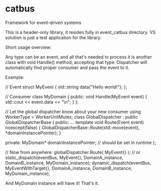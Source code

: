 # catbus
Framework for event-driven systems

This is a header-only library, it resides fully in event_catbus directory. VS solution is just a test application for the library.

Short usage overview:

Any type can be an event, and all that's needed to process it is another class with void Handle() method,
accepting that type. Dispatcher will automatically find proper consumer and pass the event to it.

Example:

// Event
struct MyEvent
{
  std::string data{"Hello world!"};
};

// Consumer
class MyDomain
{
public:
  void Handle(MyEvent event) { std::cout << event.data << "\n"; }
};

// Let the global dispatcher know about your new consumer
using WorkerType = WorkerUnitMutex;
class GlobalDispatcher : public GlobalDispatcherBase<WorkerType>
{
public:
  ...
  template<typename Event>
  void Route(Event event) noexcept(false)
  {
    GlobalDispatcherBase<WorkerType>::Route(std::move(event), *domainInstancePointer);
  }

private:
  MyDomain* domainInstancePointer; // should be set in runtime
};

// Now from anywhere:
globalDispatcher.Route( MyEvent{} );
// or
static_dispatch(eventBus, MyEvent{}, DomainA_instance, DomainB_instance, MyDomain_instance);
dynamic_dispatch(eventBus, MyEventWithTarget{}, DomainA_instance, DomainB_instance, MyDomain_instance);

And MyDomain instance will have it! That's it.